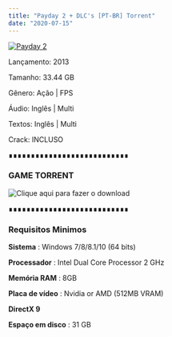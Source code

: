 ```yaml
---
title: "Payday 2 + DLC's [PT-BR] Torrent"
date: "2020-07-15"
---
```


[![](https://1.bp.blogspot.com/-n4rtqz5bI7E/XkrrfP1rflI/AAAAAAAAAUQ/cFkHNG09pZARnIKs9t49gWZSF6w7xqMVgCLcBGAsYHQ/s640/payday-2.jpg "Payday 2")](https://1.bp.blogspot.com/-n4rtqz5bI7E/XkrrfP1rflI/AAAAAAAAAUQ/cFkHNG09pZARnIKs9t49gWZSF6w7xqMVgCLcBGAsYHQ/s1600/payday-2.jpg)

  

Lançamento: 2013

Tamanho: 33.44 GB

Gênero: Ação | FPS

Áudio: Inglês | Multi

Textos: Inglês | Multi

Crack: INCLUSO

∎∎∎∎∎∎∎∎∎∎∎∎∎∎∎∎∎∎∎∎∎∎∎∎∎∎∎

###  GAME TORRENT

![](https://1.bp.blogspot.com/-ruPWnCPWoec/XicYXvF8HuI/AAAAAAAAABI/UyLFOzfJIS8TPrFtDtaU-c8HnQ9uppeeACLcBGAsYHQ/s200/botc3a3o-filmes-via-torrent-300x135.png "Clique aqui para fazer o download")

∎∎∎∎∎∎∎∎∎∎∎∎∎∎∎∎∎∎∎∎∎∎∎∎∎∎∎

###   

### Requisitos Minimos

**Sistema** : Windows 7/8/8.1/10 (64 bits)

**Processador** : Intel Dual Core Processor 2 GHz

**Memória RAM** : 8GB

**Placa de vídeo** : Nvidia or AMD (512MB VRAM)

**DirectX 9**

**Espaço em disco** : 31 GB

